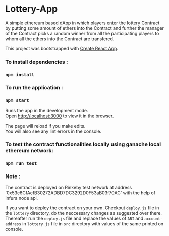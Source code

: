# Lottery-App
A simple ethereum based dApp in which players enter the lottery Contract by putting some amount of ethers into the Contract and further the manager of the Contract picks a random winner from all the participating players to whom all the ethers into the Contract are transfered. 

This project was bootstrapped with [Create React App](https://github.com/facebook/create-react-app).

### To install dependencies :

### `npm install`

### To run the application :

### `npm start`

Runs the app in the development mode.<br />
Open [http://localhost:3000](http://localhost:3000) to view it in the browser.

The page will reload if you make edits.<br />
You will also see any lint errors in the console.

### To test the contract functionalities locally using ganache local ethereum network:

### `npm run test`

### Note :
The contract is deployed on Rinkeby test network at address '0x53c6CfAcfB30272ADBD7DC3292D0F53aB03f70AC' with the help of infura node api. 

If you want to deploy the contract on your own. Checkout `deploy.js` file in the `lottery` directory, do the neccessary changes as suggested over there. Thereafter run the `deploy.js` file and replace the values of `ABI` and `account-address` in `lottery.js` file in `src` directory with values of the same printed on console.

